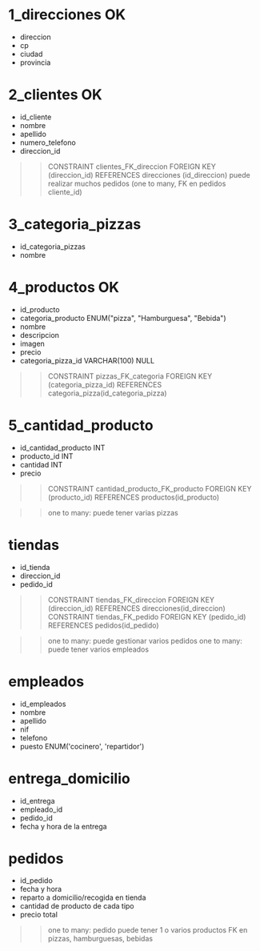 # 1_direcciones OK

- direccion
- cp
- ciudad
- provincia

# 2_clientes OK

- id_cliente
- nombre
- apellido
- numero_telefono
- direccion_id

> > CONSTRAINT clientes_FK_direccion FOREIGN KEY (direccion_id) REFERENCES direcciones (id_direccion)
> > puede realizar muchos pedidos (one to many, FK en pedidos cliente_id)

# 3_categoria_pizzas

- id_categoria_pizzas
- nombre

# 4_productos OK

- id_producto
- categoria_producto ENUM("pizza", "Hamburguesa", "Bebida")
- nombre
- descripcion
- imagen
- precio
- categoria_pizza_id VARCHAR(100) NULL

> > CONSTRAINT pizzas_FK_categoria FOREIGN KEY (categoria_pizza_id) REFERENCES categoria_pizza(id_categoria_pizza)

# 5_cantidad_producto

- id_cantidad_producto INT
- producto_id INT
- cantidad INT
- precio

> > CONSTRAINT cantidad_producto_FK_producto FOREIGN KEY (producto_id) REFERENCES productos(id_producto)

> > one to many: puede tener varias pizzas

# tiendas

- id_tienda
- direccion_id
- pedido_id

> > CONSTRAINT tiendas_FK_direccion FOREIGN KEY (direccion_id) REFERENCES direcciones(id_direccion)
> > CONSTRAINT tiendas_FK_pedido FOREIGN KEY (pedido_id) REFERENCES pedidos(id_pedido)

> > one to many: puede gestionar varios pedidos
> > one to many: puede tener varios empleados

# empleados

- id_empleados
- nombre
- apellido
- nif
- telefono
- puesto ENUM('cocinero', 'repartidor')

# entrega_domicilio

- id_entrega
- empleado_id
- pedido_id
- fecha y hora de la entrega

# pedidos

- id_pedido
- fecha y hora
- reparto a domicilio/recogida en tienda
- cantidad de producto de cada tipo
- precio total

> > one to many: pedido puede tener 1 o varios productos
> > FK en pizzas, hamburguesas, bebidas
